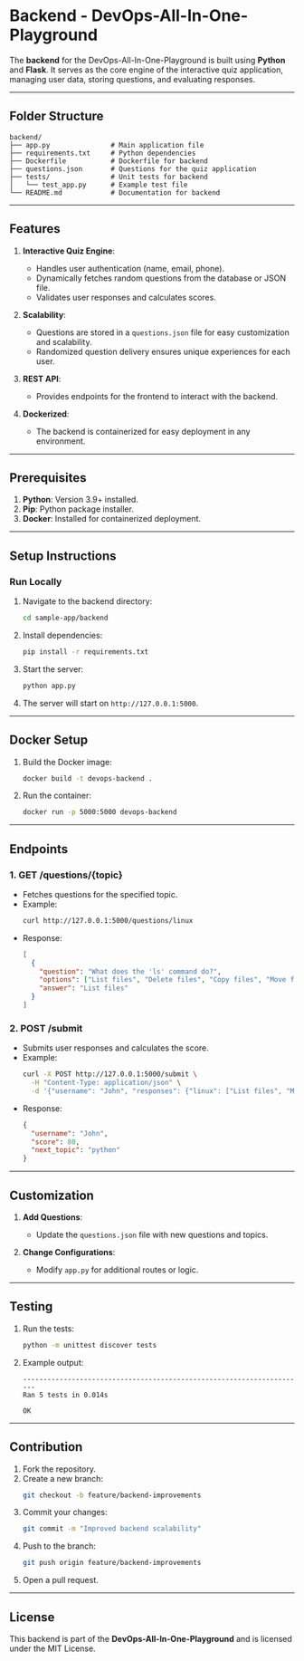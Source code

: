 # Backend - DevOps-All-In-One-Playground

The **backend** for the DevOps-All-In-One-Playground is built using **Python** and **Flask**. It serves as the core engine of the interactive quiz application, managing user data, storing questions, and evaluating responses.

---

## Folder Structure

```plaintext
backend/
├── app.py               # Main application file
├── requirements.txt     # Python dependencies
├── Dockerfile           # Dockerfile for backend
├── questions.json       # Questions for the quiz application
├── tests/               # Unit tests for backend
│   └── test_app.py      # Example test file
└── README.md            # Documentation for backend
```

---

## Features

1. **Interactive Quiz Engine**:
   - Handles user authentication (name, email, phone).
   - Dynamically fetches random questions from the database or JSON file.
   - Validates user responses and calculates scores.

2. **Scalability**:
   - Questions are stored in a `questions.json` file for easy customization and scalability.
   - Randomized question delivery ensures unique experiences for each user.

3. **REST API**:
   - Provides endpoints for the frontend to interact with the backend.

4. **Dockerized**:
   - The backend is containerized for easy deployment in any environment.

---

## Prerequisites

1. **Python**: Version 3.9+ installed.
2. **Pip**: Python package installer.
3. **Docker**: Installed for containerized deployment.

---

## Setup Instructions

### Run Locally

1. Navigate to the backend directory:
   ```bash
   cd sample-app/backend
   ```

2. Install dependencies:
   ```bash
   pip install -r requirements.txt
   ```

3. Start the server:
   ```bash
   python app.py
   ```

4. The server will start on `http://127.0.0.1:5000`.

---

## Docker Setup

1. Build the Docker image:
   ```bash
   docker build -t devops-backend .
   ```

2. Run the container:
   ```bash
   docker run -p 5000:5000 devops-backend
   ```

---

## Endpoints

### 1. **GET /questions/{topic}**
   - Fetches questions for the specified topic.
   - Example:
     ```bash
     curl http://127.0.0.1:5000/questions/linux
     ```
   - Response:
     ```json
     [
       {
         "question": "What does the 'ls' command do?",
         "options": ["List files", "Delete files", "Copy files", "Move files"],
         "answer": "List files"
       }
     ]
     ```

### 2. **POST /submit**
   - Submits user responses and calculates the score.
   - Example:
     ```bash
     curl -X POST http://127.0.0.1:5000/submit \
       -H "Content-Type: application/json" \
       -d '{"username": "John", "responses": {"linux": ["List files", "Move files"]}}'
     ```
   - Response:
     ```json
     {
       "username": "John",
       "score": 80,
       "next_topic": "python"
     }
     ```

---

## Customization

1. **Add Questions**:
   - Update the `questions.json` file with new questions and topics.

2. **Change Configurations**:
   - Modify `app.py` for additional routes or logic.

---

## Testing

1. Run the tests:
   ```bash
   python -m unittest discover tests
   ```

2. Example output:
   ```
   ----------------------------------------------------------------------
   Ran 5 tests in 0.014s

   OK
   ```

---

## Contribution

1. Fork the repository.
2. Create a new branch:
   ```bash
   git checkout -b feature/backend-improvements
   ```
3. Commit your changes:
   ```bash
   git commit -m "Improved backend scalability"
   ```
4. Push to the branch:
   ```bash
   git push origin feature/backend-improvements
   ```
5. Open a pull request.

---

## License

This backend is part of the **DevOps-All-In-One-Playground** and is licensed under the MIT License.

